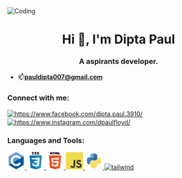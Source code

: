 <img align="top centre" alt="Coding" width="400" src="https://media3.giphy.com/media/1qErVv5GVUac8uqBJU/giphy.gif?cid=6c09b952vd2ghxm6l3y92w5yqjmzfcokpe5x0h1p0qxdoqw8&ep=v1_internal_gif_by_id&rid=giphy.gif&ct=g">
<h1 align="center">Hi 👋, I'm Dipta Paul</h1>
<h3 align="center">A aspirants developer.</h3>

- 📫**pauldipta007@gmail.com**

<h3 align="left">Connect with me:</h3>
<p align="left">
<a href="https://fb.com/https://www.facebook.com/dipta.paul.3910/" target="blank"><img align="center" src="https://raw.githubusercontent.com/rahuldkjain/github-profile-readme-generator/master/src/images/icons/Social/facebook.svg" alt="https://www.facebook.com/dipta.paul.3910/" height="30" width="40" /></a>
<a href="https://instagram.com/https://www.instagram.com/dpaulfloyd/" target="blank"><img align="center" src="https://raw.githubusercontent.com/rahuldkjain/github-profile-readme-generator/master/src/images/icons/Social/instagram.svg" alt="https://www.instagram.com/dpaulfloyd/" height="30" width="40" /></a>
</p>

<h3 align="left">Languages and Tools:</h3>
<p align="left"> <a href="https://www.cprogramming.com/" target="_blank" rel="noreferrer"> <img src="https://raw.githubusercontent.com/devicons/devicon/master/icons/c/c-original.svg" alt="c" width="40" height="40"/> </a> <a href="https://www.w3schools.com/css/" target="_blank" rel="noreferrer"> <img src="https://raw.githubusercontent.com/devicons/devicon/master/icons/css3/css3-original-wordmark.svg" alt="css3" width="40" height="40"/> </a> <a href="https://www.w3.org/html/" target="_blank" rel="noreferrer"> <img src="https://raw.githubusercontent.com/devicons/devicon/master/icons/html5/html5-original-wordmark.svg" alt="html5" width="40" height="40"/> </a> <a href="https://developer.mozilla.org/en-US/docs/Web/JavaScript" target="_blank" rel="noreferrer"> <img src="https://raw.githubusercontent.com/devicons/devicon/master/icons/javascript/javascript-original.svg" alt="javascript" width="40" height="40"/> </a> <a href="https://www.python.org" target="_blank" rel="noreferrer"> <img src="https://raw.githubusercontent.com/devicons/devicon/master/icons/python/python-original.svg" alt="python" width="40" height="40"/> </a> <a href="https://tailwindcss.com/" target="_blank" rel="noreferrer"> <img src="https://www.vectorlogo.zone/logos/tailwindcss/tailwindcss-icon.svg" alt="tailwind" width="40" height="40"/> </a> </p>

